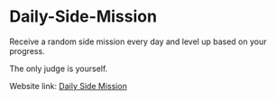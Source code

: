 # Daily-Side-Mission
Receive a random side mission every day and level up based on your progress.

The only judge is yourself.

Website link:
[Daily Side Mission](https://clouddcrow.github.io/Daily-Side-Mission/)
